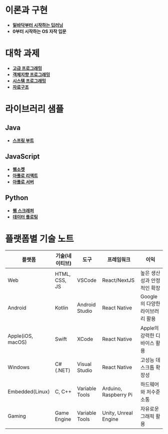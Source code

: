 # 이론과 구현

- [**밑바닥부터 시작하는 딥러닝**](https://github.com/yurucoder/FishDL)
- **0부터 시작하는 OS 자작 입문**

# 대학 과제

- [**고급 프로그래밍**](https://github.com/yurucoder/java-programming)
- [**객체지향 프로그래밍**](https://github.com/yurucoder/structured-c)
- [**시스템 프로그래밍**](https://github.com/yurucoder/system-programming)
- [**자료구조**](https://github.com/yurucoder/data-structure)

# 라이브러리 샘플

## Java

- [**스프링 부트**](https://github.com/yurucoder/simple-spring)

## JavaScript

- [**웹소켓**](https://github.com/yurucoder/noom)
- [**아폴로 리액트**](https://github.com/yurucoder/apollo-movie)
- [**아폴로 서버**](https://github.com/yurucoder/graphql-api)

## Python

- [**웹 스크래퍼**](https://github.com/yurucoder/py-scrapper)
- [**데이터 플로팅**](https://github.com/yurucoder/corona-dashboard)

# 플랫폼별 기술 노트

| 플랫폼            | 기술(네이티브) | 도구           | 프레임워크            | 이익                            |
| ----------------- | -------------- | -------------- | --------------------- | ------------------------------- |
| Web               | HTML, CSS, JS  | VSCode         | React/NextJS          | 높은 생산성과 안정적인 확장     |
| Android           | Kotlin         | Android Studio | React Native          | Google의 다양한 라이브러리 활용 |
| Apple(iOS, macOS) | Swift          | XCode          | React Native          | Apple의 강력한 디바이스 활용    |
| Windows           | C# (.NET)      | Visual Studio  | React Native          | 고성능 데스크톱 확장성          |
| Embedded(Linux)   | C, C++         | Variable Tools | Arduino, Raspberry Pi | 하드웨어와 저수준 소통          |
| Gaming            | Game Engine    | Variable Tools | Unity, Unreal Engine  | 자유로운 그래픽 활용            |
